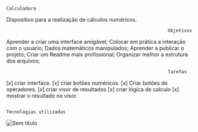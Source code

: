                                                                 Calculadora

Dispositivo para a realização de cálculos numéricos.

                                                                Objetivos
                                                                
Aprender a criar uma interface amigável; Colocar em prática a interação com o usuário; Dados matemáticos manipulados; Aprender a publicar o projeto; Criar um Readme mais profissional; Organizar melhor a estrutura dos arquivos;

                                                                Tarefas
                                                                
 [x] criar interface. 
 [x] criar botões numéricos. 
 [x] Criar botões de operadores. 
 [x] criar visor de resultados 
 [x] criar lógica de calculo 
 [x] mostrar o resultado no visor.

                                                                Tecnologias utilizadas

                                                              

![Sem título](https://user-images.githubusercontent.com/119431061/215903946-518427fe-90f5-45c2-843e-c8e736188be0.png)



